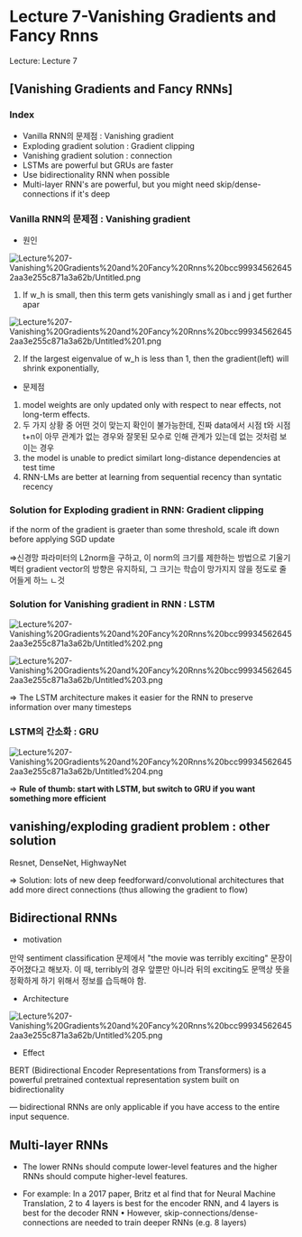 # Lecture 7-Vanishing Gradients and Fancy Rnns

Lecture: Lecture 7

## [Vanishing Gradients and Fancy RNNs]

### Index

- Vanilla RNN의 문제점 : Vanishing gradient
- Exploding gradient solution : Gradient clipping
- Vanishing gradient solution : connection
- LSTMs are powerful but GRUs are faster
- Use bidirectionality RNN when possible
- Multi-layer RNN's are powerful, but you might need skip/dense-connections if it's deep

### Vanilla RNN의 문제점 : Vanishing gradient

- 원인

![Lecture%207-Vanishing%20Gradients%20and%20Fancy%20Rnns%20bcc999345626452aa3e255c871a3a62b/Untitled.png](Lecture%207-Vanishing%20Gradients%20and%20Fancy%20Rnns%20bcc999345626452aa3e255c871a3a62b/Untitled.png)

1. If w_h is small, then this term gets vanishingly small as i and j get further apar

![Lecture%207-Vanishing%20Gradients%20and%20Fancy%20Rnns%20bcc999345626452aa3e255c871a3a62b/Untitled%201.png](Lecture%207-Vanishing%20Gradients%20and%20Fancy%20Rnns%20bcc999345626452aa3e255c871a3a62b/Untitled%201.png)

2. If the largest eigenvalue of w_h is less than 1, then the gradient(left) will shrink exponentially, 

- 문제점
1. model weights are only updated only with respect to near effects, not long-term effects.
2. 두 가지 상황 중 어떤 것이 맞는지 확인이 불가능한데, 진짜 data에서 시점 t와 시점 t+n이 아무 관계가 없는 경우와 잘못된 모수로 인해 관계가 있는데 없는 것처럼 보이는 경우
3. the model is unable to predict similart long-distance dependencies at test time
4. RNN-LMs are better at learning from sequential recency than syntatic recency

### Solution for Exploding gradient in RNN: Gradient clipping

if the norm of the gradient is graeter than some threshold, scale ift down before applying SGD update 

⇒신경망 파라미터의 L2norm을 구하고, 이 norm의 크기를 제한하는 방법으로 기울기 벡터 gradient vector의 방향은 유지하되, 그 크기는 학습이 망가지지 않을 정도로 줄어들게 하느 ㄴ것

### Solution for Vanishing gradient in RNN : LSTM

![Lecture%207-Vanishing%20Gradients%20and%20Fancy%20Rnns%20bcc999345626452aa3e255c871a3a62b/Untitled%202.png](Lecture%207-Vanishing%20Gradients%20and%20Fancy%20Rnns%20bcc999345626452aa3e255c871a3a62b/Untitled%202.png)

![Lecture%207-Vanishing%20Gradients%20and%20Fancy%20Rnns%20bcc999345626452aa3e255c871a3a62b/Untitled%203.png](Lecture%207-Vanishing%20Gradients%20and%20Fancy%20Rnns%20bcc999345626452aa3e255c871a3a62b/Untitled%203.png)

⇒ The LSTM architecture makes it easier for the RNN to preserve information over many timesteps

### LSTM의 간소화 : GRU

![Lecture%207-Vanishing%20Gradients%20and%20Fancy%20Rnns%20bcc999345626452aa3e255c871a3a62b/Untitled%204.png](Lecture%207-Vanishing%20Gradients%20and%20Fancy%20Rnns%20bcc999345626452aa3e255c871a3a62b/Untitled%204.png)

⇒  **Rule of thumb: start with LSTM, but switch to GRU if you want something more efficient**

## vanishing/exploding gradient problem : other solution

Resnet, DenseNet, HighwayNet

⇒ Solution: lots of new deep feedforward/convolutional architectures that
add more direct connections (thus allowing the gradient to flow)

## Bidirectional RNNs

- motivation

만약 sentiment classification 문제에서 "the movie was terribly exciting" 문장이 주어졌다고 해보자. 이 때, terribly의 경우 앞뿐만 아니라 뒤의 exciting도 문맥상 뜻을 정확하게 하기 위해서 정보를 습득해야 함.

- Architecture

![Lecture%207-Vanishing%20Gradients%20and%20Fancy%20Rnns%20bcc999345626452aa3e255c871a3a62b/Untitled%205.png](Lecture%207-Vanishing%20Gradients%20and%20Fancy%20Rnns%20bcc999345626452aa3e255c871a3a62b/Untitled%205.png)

- Effect

BERT (Bidirectional Encoder Representations from
Transformers) is a powerful pretrained contextual
representation system built on bidirectionality

— bidirectional RNNs are only applicable if you have access to the entire input sequence.

## Multi-layer RNNs

- The lower RNNs should compute lower-level features and the
higher RNNs should compute higher-level features.

- For example: In a 2017 paper, Britz et al find that for Neural Machine Translation, 2 to 4 layers is best for the encoder RNN,
and 4 layers is best for the decoder RNN
• However, skip-connections/dense-connections are needed to train
deeper RNNs (e.g. 8 layers)